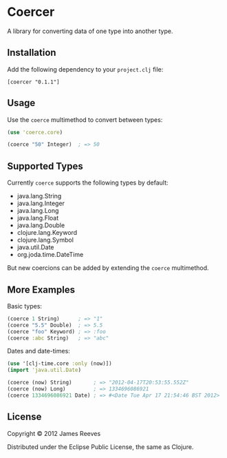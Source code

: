 # Coercer

A library for converting data of one type into another type.

## Installation

Add the following dependency to your `project.clj` file:

    [coercer "0.1.1"]

## Usage

Use the `coerce` multimethod to convert between types:

```clojure
(use 'coerce.core)

(coerce "50" Integer)  ; => 50
```

## Supported Types

Currently `coerce` supports the following types by default:

* java.lang.String
* java.lang.Integer
* java.lang.Long
* java.lang.Float
* java.lang.Double
* clojure.lang.Keyword
* clojure.lang.Symbol
* java.util.Date
* org.joda.time.DateTime

But new coercions can be added by extending the `coerce` multimethod.

## More Examples

Basic types:

```clojure
(coerce 1 String)      ; => "1"
(coerce "5.5" Double)  ; => 5.5
(coerce "foo" Keyword) ; => :foo
(coerce :abc String)   ; => "abc"
```

Dates and date-times:

```clojure
(use '[clj-time.core :only (now)])
(import 'java.util.Date)

(coerce (now) String)       ; => "2012-04-17T20:53:55.552Z"
(coerce (now) Long)         ; => 1334696086921
(coerce 1334696086921 Date) ; => #<Date Tue Apr 17 21:54:46 BST 2012>
```

## License

Copyright © 2012 James Reeves

Distributed under the Eclipse Public License, the same as Clojure.
